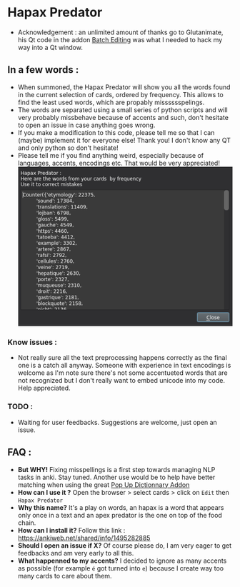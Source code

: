 # Hapax Predator
* Acknowledgement : an unlimited amount of thanks go to Glutanimate, his Qt code in the addon [Batch Editing](https://ankiweb.net/shared/info/291119185) was what I needed to hack my way into a Qt window.

## In a few words :
* When summoned, the Hapax Predator will show you all the words found in the current selection of cards, ordered by frequency. This allows to find the least used words, which are propably misssssspelings.
* The words are separated using a small series of python scripts and will very probably missbehave because of accents and such, don't hesitate to open an issue in case anything goes wrong.
* If you make a modification to this code, please tell me so that I can (maybe) implement it for everyone else! Thank you! I don't know any QT and only python so don't hesitate!
* Please tell me if you find anything weird, especially because of languages, accents, encodings etc. That would be very appreciated!
    ![picture](HapaxPredator.png)

### Know issues :
* Not really sure all the text preprocessing happens correctly as the final one is a catch all anyway. Someone with experience in text encodings is welcome as I'm note sure there's not some accentueted words that are not recognized but I don't really want to embed unicode into my code. Help appreciated.

### TODO :
* Waiting for user feedbacks. Suggestions are welcome, just open an issue.


## FAQ :
* **But WHY!** Fixing misspellings is a first step towards managing NLP tasks in anki. Stay tuned. Another use would be to help have better matching when using the great [Pop Up Dictionnary Addon](https://ankiweb.net/shared/info/153625306)
* **How can I use it ?** Open the browser > select cards > click on `Edit` then `Hapax Predator`
* **Why this name?** It's a play on words, an hapax is a word that appears only once in a text and an apex predator is the one on top of the food chain.
* **How can I install it?** Follow this link : https://ankiweb.net/shared/info/1495282885
* **Should I open an issue if X?** Of course please do, I am very eager to get feedbacks and am very early to all this.
* **What happenned to my accents?** I decided to ignore as many accents as possible (for example `é` got turned into `e`) because I create way too many cards to care about them.
